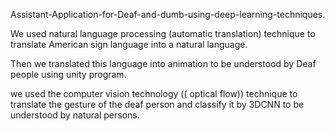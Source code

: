 Assistant-Application-for-Deaf-and-dumb-using-deep-learning-techniques.

We used natural language processing (automatic translation) technique to translate American sign language into a natural language.


Then we translated this language into animation to be understood by Deaf people using unity program.

we used the computer vision technology (( optical flow)) technique to translate the gesture of the deaf person
and classify it by 3DCNN to be understood by natural persons.



